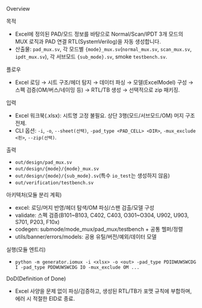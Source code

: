 Overview

목적
- Excel에 정의된 PAD/모드 정보를 바탕으로 Normal/Scan/IPDT 3개 모드의 MUX 로직과 PAD 연결 RTL(SystemVerilog)을 자동 생성합니다.
- 산출물: `pad_mux.sv`, 각 모드별 `{mode}_mux.sv`(`normal_mux.sv`, `scan_mux.sv`, `ipdt_mux.sv`), 각 서브모드 `{sub_mode}.sv`, smoke `testbench.sv`.

플로우
- Excel 로딩 → 시트 구조/헤더 탐지 → 데이터 파싱 → 모델(ExcelModel) 구성 → 스펙 검증(OM/버스/네이밍 등) → RTL/TB 생성 → 선택적으로 zip 패키징.

입력
- Excel 워크북(.xlsx): 시트명 고정 불필요. 상단 3행(모드/서브모드/OM) 머지 구조 전제.
- CLI 옵션: `-i`, `-o`, `--sheet(선택)`, `-pad_type <PAD_CELL> <DIR>`, `-mux_exclude <핀>`, `--zip(선택)`.

출력
- `out/design/pad_mux.sv`
- `out/design/{mode}/{mode}_mux.sv`
- `out/design/{mode}/{sub_mode}.sv`(특수 `io_test`는 생성하지 않음)
- `out/verification/testbench.sv`

아키텍처(모듈 분리 계획)
- excel: 로딩/머지 반영/헤더 탐색/OM 파싱/스팬 검출/모델 구성
- validate: 스펙 검증(B101~B103, C402, C403, O301~O304, U902, U903, S701, P203, F10x)
- codegen: submode/mode_mux/pad_mux/testbench + 공통 헬퍼/정렬
- utils/banner/errors/models: 공용 유틸/버전/예외/데이터 모델

실행(모듈 엔트리)
- `python -m generator.iomux -i <xlsx> -o <out> -pad_type PDIDWUWSWCDG I -pad_type PDDWUWSWCDG IO -mux_exclude OM ...`

DoD(Definition of Done)
- Excel 사양을 문제 없이 파싱/검증하고, 생성된 RTL/TB가 포맷 규칙에 부합하며, 에러 시 적절한 EID로 종료.

